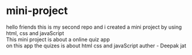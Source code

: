 # mini-project
hello friends this is my second repo and i created a mini project by using html, css and javaScript 
<br>
This mini project is about a online quiz app 
<br> 
on this app the quizes is about html css and javaScript 
auther - Deepak jat
